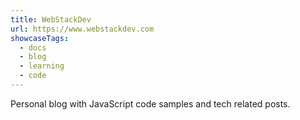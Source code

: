 ```yaml
---
title: WebStackDev
url: https://www.webstackdev.com
showcaseTags:
  - docs
  - blog
  - learning
  - code
---
```


Personal blog with JavaScript code samples and tech related posts.
